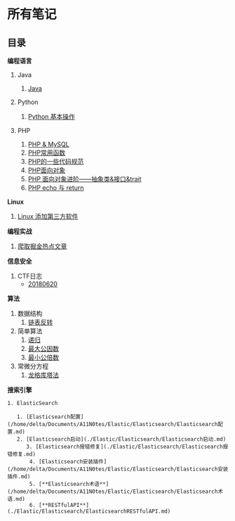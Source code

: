 # 所有笔记


## 目录

**编程语言**

1. Java
   1. [Java](java/java.md)

2. Python
   1. [Python 基本操作](Python/Python%20基本操作.md)
3. PHP
   1. [PHP & MySQL](PHP/PHP%20&%20MySQL.md)
   2. [PHP常用函数](PHP/PHP常用函数.md)
   3. [PHP的一些代码规范](PHP/PHP的一些代码规范.md)
   4. [PHP面向对象](PHP/PHP面向对象.md)
   5. [PHP 面向对象进阶——抽象类&接口&trait](PHP/PHP%20面向对象进阶——抽象类&接口&trait.md)
   6. [PHP echo 与 return](PHP/PHP%20echo%20与%20return.md)

**Linux**

1. [Linux 添加第三方软件](Linux/Linux%20添加第三方软件.md)

**编程实战**

1. [爬取掘金热点文章](./PHP/爬取掘金热点文章.md)

**信息安全**

1. CTF日志
   - [20180620](./CTF/CTF_writeup/CTF日志/180620.md)

**算法**

1. 数据结构
   1. [链表反转](/home/delta/Documents/A11N0tes/Algorithm/链表反转.md)
2. 简单算法
   1. [递归](/home/delta/Documents/A11N0tes/Algorithm/递归.md)
   2. [最大公因数](/home/delta/Documents/A11N0tes/Algorithm/最大公因数.md)
   3. [最小公倍数](/home/delta/Documents/A11N0tes/Algorithm/最小公倍数.md)
3. 常微分方程
   1. [龙格库塔法](./Algorithm/龙格库塔法.md)

**搜索引擎**

    1. ElasticSearch

       1. [Elasticsearch配置](/home/delta/Documents/A11N0tes/Elastic/Elasticsearch/Elasticsearch配置.md)
       2. [Elasticsearch启动](./Elastic/Elasticsearch/Elasticsearch启动.md)
          3. [Elasticsearch报错修复](./Elastic/Elasticsearch/Elasticsearch报错修复.md)
           4. [Elasticsearch安装插件](/home/delta/Documents/A11N0tes/Elastic/Elasticsearch/Elasticsearch安装插件.md)
           5. [**Elasticsearch术语**](/home/delta/Documents/A11N0tes/Elastic/Elasticsearch/Elasticsearch术语.md)
           6. [**RESTfulAPI**](./Elastic/Elasticsearch/ElasticsearchRESTfulAPI.md)
